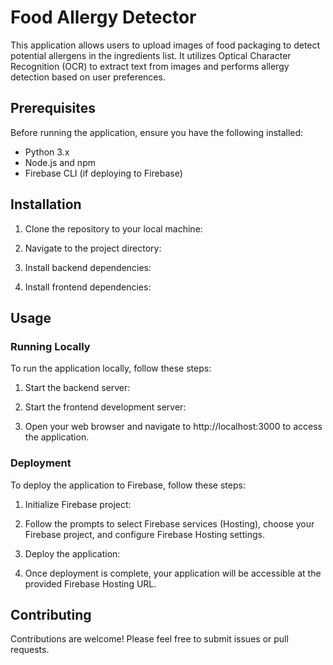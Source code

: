# Food Allergy Detector

This application allows users to upload images of food packaging to detect potential allergens in the ingredients list. It utilizes Optical Character Recognition (OCR) to extract text from images and performs allergy detection based on user preferences.

## Prerequisites

Before running the application, ensure you have the following installed:

- Python 3.x
- Node.js and npm
- Firebase CLI (if deploying to Firebase)

## Installation

1. Clone the repository to your local machine:


2. Navigate to the project directory:


3. Install backend dependencies:


4. Install frontend dependencies:


## Usage

### Running Locally

To run the application locally, follow these steps:

1. Start the backend server:


2. Start the frontend development server:


3. Open your web browser and navigate to http://localhost:3000 to access the application.

### Deployment

To deploy the application to Firebase, follow these steps:

1. Initialize Firebase project:


2. Follow the prompts to select Firebase services (Hosting), choose your Firebase project, and configure Firebase Hosting settings.

3. Deploy the application:


4. Once deployment is complete, your application will be accessible at the provided Firebase Hosting URL.

## Contributing

Contributions are welcome! Please feel free to submit issues or pull requests.


